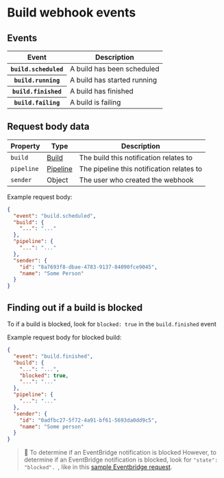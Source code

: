 # Build webhook events

## Events

<table>
  <thead>
    <tr><th>Event</th><th>Description</th></tr>
  </thead>
  <tbody>
    <tr><th><code>build.scheduled</code></th><td>A build has been scheduled</td></tr>
    <tr><th><code>build.running</code></th><td>A build has started running</td></tr>
    <tr><th><code>build.finished</code></th><td>A build has finished</td></tr>
    <tr><th><code>build.failing</code></th><td>A build is failing</td></tr>
  </tbody>
</table>

## Request body data

<table>
  <thead>
    <tr><th>Property</th><th>Type</th><th>Description</th></tr>
  </thead>
  <tbody>
    <tr>
      <td><code>build</code></td>
      <td><a href="/docs/api/builds">Build</a></td>
      <td>The build this notification relates to</td>
    </tr>
    <tr>
      <td><code>pipeline</code></td>
      <td><a href="/docs/api/pipelines">Pipeline</a></td>
      <td>The pipeline this notification relates to</td>
    </tr>
    <tr>
      <td><code>sender</code></td>
      <td>Object</td>
      <td>The user who created the webhook</td>
    </tr>
  </tbody>
</table>

Example request body:

```json
{
  "event": "build.scheduled",
  "build": {
    "...": "..."
  },
  "pipeline": {
    "...": "..."
  },
  "sender": {
    "id": "8a7693f8-dbae-4783-9137-84090fce9045",
    "name": "Some Person"
  }
}
```
## Finding out if a build is blocked

To if a build is blocked, look for `blocked: true` in the `build.finished` event

Example request body for blocked build:

```json
{
  "event": "build.finished",
  "build": {
    "...": "...",
    "blocked": true,
    "...": "..."
  },
  "pipeline": {
    "...": "..."
  },
  "sender": {
    "id": "0adfbc27-5f72-4a91-bf61-5693da0dd9c5",
    "name": "Some person"
  }
}
```

> 📘 To determine if an EventBridge notification is blocked
> However, to determine if an EventBridge notification is blocked, look for <code>"state": "blocked". </code>, like in this <a href="/docs/pipelines/integrations/other/amazon-eventbridge#events-build-blocked">sample Eventbridge request</a>.
